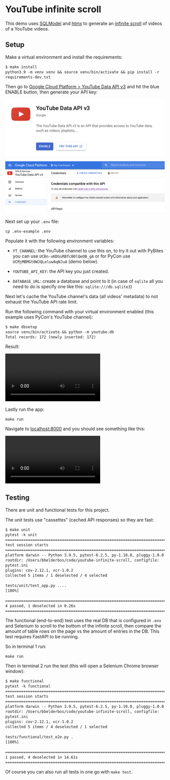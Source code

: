 # YouTube infinite scroll

This demo uses [SQLModel](https://sqlmodel.tiangolo.com/) and [htmx](https://htmx.org/) to generate an [infinite scroll](https://htmx.org/examples/infinite-scroll/) of videos of a YouTube videos.

## Setup

Make a virtual environment and install the requirements:

```
$ make install
python3.9 -m venv venv && source venv/bin/activate && pip install -r requirements-dev.txt
```

Then go to [Google Cloud Platform > YouTube Data API v3](https://console.cloud.google.com/apis/library/youtube.googleapis.com?project=top-repos) and hit the blue ENABLE button, then generate your API key:

![enable the API](assets/youtube-api1.png)

![create an API key](assets/youtube-api2.png)

Next set up your `.env` file:

```
cp .env-example .env
```

Populate it with the following environment variables:

- `YT_CHANNEL`: the YouTube channel to use this on, to try it out with PyBites you can use `UCBn-uKDGsRBfcB0lQeOB_gA` or for PyCon use `UCMjMBMGt0WJQLeluw6qNJuA` (demo below).

- `YOUTUBE_API_KEY`: the API key you just created.

- `DATABASE_URL`: create a database and point to it (in case of `sqlite` all you need to do is specify one like this: `sqlite:///db.sqlite3`)

Next let's cache the YouTube channel's data (all videos' metadata) to not exhaust the YouTube API rate limit.

Run the following command with your virtual environment enabled (this example uses PyCon's YouTube channel):

```
$ make dbsetup
source venv/bin/activate && python -m youtube.db
Total records: 172 (newly inserted: 172)
```

Result:

<video src="https://user-images.githubusercontent.com/387927/133118592-87d5b8d3-a87c-4be3-81f1-8457c0eb182c.mp4" controls="controls" style="max-width: 730px;">
</video>

Lastly run the app:

```
make run
```

Navigate to [localhost:8000](http://localhost:8000/) and you should see something like this:

<video src="https://user-images.githubusercontent.com/387927/133118934-29655671-8d4e-4483-8a3e-cdffe0fabbd4.mp4" controls="controls" style="max-width: 730px;">
</video>

## Testing

There are unit and functional tests for this project.

The unit tests use "cassettes" (cached API responses) so they are fast:

```
$ make unit
pytest -k unit
================================================================================ test session starts =================================================================================
platform darwin -- Python 3.9.5, pytest-6.2.5, py-1.10.0, pluggy-1.0.0
rootdir: /Users/bbelderbos/code/youtube-infinite-scroll, configfile: pytest.ini
plugins: cov-2.12.1, vcr-1.0.2
collected 5 items / 1 deselected / 4 selected

tests/unit/test_app.py ....                                                                                                                                                    [100%]

========================================================================== 4 passed, 1 deselected in 0.26s ===========================================================================
```

The functional (end-to-end) test uses the real DB that is configured in `.env` and Selenium to scroll to the bottom of the infinite scroll, then compare the amount of table rows on the page vs the amount of entries in the DB. This test requires FastAPI to be running.

So in terminal 1 run:

```
make run
```

Then in terminal 2 run the test (this will open a Selenium Chrome browser window):

```
$ make functional
pytest -k functional
================================================================================ test session starts =================================================================================
platform darwin -- Python 3.9.5, pytest-6.2.5, py-1.10.0, pluggy-1.0.0
rootdir: /Users/bbelderbos/code/youtube-infinite-scroll, configfile: pytest.ini
plugins: cov-2.12.1, vcr-1.0.2
collected 5 items / 4 deselected / 1 selected

tests/functional/test_e2e.py .                                                                                                                                                 [100%]

========================================================================== 1 passed, 4 deselected in 14.61s ==========================================================================
```

Of course you can also run all tests in one go with `make test`.
